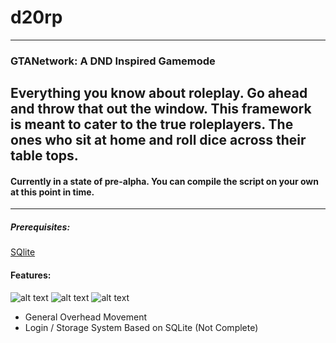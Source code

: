 # d20rp
---
### GTANetwork: A DND Inspired Gamemode

Everything you know about roleplay. Go ahead and throw that out the window. This framework is meant to cater to the true roleplayers. The ones who sit at home and roll dice across their table tops.
---

#### Currently in a state of pre-alpha. You can compile the script on your own at this point in time.

---
##### Prerequisites:
[SQlite](https://www.sqlite.org/)

#### Features:
![alt text](http://i.imgur.com/3Sz7yDd.jpg)
![alt text](http://i.imgur.com/Lh3V2Ux.jpg)
![alt text](http://i.imgur.com/c9zpdIG.png)

* General Overhead Movement
* Login / Storage System Based on SQLite (Not Complete)

